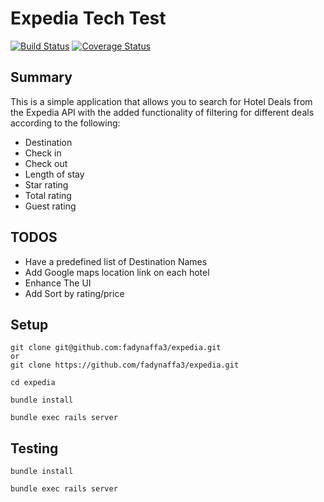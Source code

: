 # Expedia Tech Test

[![Build Status](https://travis-ci.org/fadynaffa3/expedia.svg?branch=master)](https://travis-ci.org/fadynaffa3/expedia)
[![Coverage Status](https://coveralls.io/repos/github/fadynaffa3/expedia/badge.svg?branch=master)](https://coveralls.io/github/fadynaffa3/expedia?branch=master)

Summary
-------

This is a simple application that allows you to search for Hotel Deals from the Expedia API with the added functionality of filtering for different deals according to the following:

- Destination
- Check in
- Check out
- Length of stay
- Star rating
- Total rating
- Guest rating


TODOS
-----
- Have a predefined list of Destination Names
- Add Google maps location link on each hotel
- Enhance The UI
- Add Sort by rating/price

Setup
-----
```
git clone git@github.com:fadynaffa3/expedia.git
or
git clone https://github.com/fadynaffa3/expedia.git

cd expedia

bundle install

bundle exec rails server

```



Testing
-------
```
bundle install

bundle exec rails server
```

